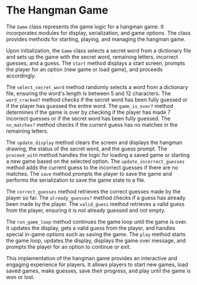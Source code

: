 # The Hangman Game

The `Game` class represents the game logic for a hangman game. It incorporates modules for display, serialization, and game options. The class provides methods for starting, playing, and managing the hangman game.

Upon initialization, the `Game` class selects a secret word from a dictionary file and sets up the game with the secret word, remaining letters, incorrect guesses, and a guess. The `start` method displays a start screen, prompts the player for an option (new game or load game), and proceeds accordingly.

The `select_secret_word` method randomly selects a word from a dictionary file, ensuring the word's length is between 5 and 12 characters. The `word_cracked?` method checks if the secret word has been fully guessed or if the player has guessed the entire word. The `game_is_over?` method determines if the game is over by checking if the player has made 7 incorrect guesses or if the secret word has been fully guessed. The `no_matches?` method checks if the current guess has no matches in the remaining letters.

The `update_display` method clears the screen and displays the hangman drawing, the status of the secret word, and the guess prompt. The `proceed_with` method handles the logic for loading a saved game or starting a new game based on the selected option. The `update_incorrect_guesses` method adds the current guess to the incorrect guesses if there are no matches. The `save` method prompts the player to save the game and performs the serialization to save the game state to a file.

The `correct_guesses` method retrieves the correct guesses made by the player so far. The `already_guesses?` method checks if a guess has already been made by the player. The `valid_guess` method retrieves a valid guess from the player, ensuring it is not already guessed and not empty.

The `run_game_loop`  method continues the game loop until the game is over. It updates the display, gets a valid guess from the player, and handles special in-game options such as saving the game. The `play` method starts the game loop, updates the display, displays the game over message, and prompts the player for an option to continue or exit.

This implementation of the hangman game provides an interactive and engaging experience for players. It allows players to start new games, load saved games, make guesses, save their progress, and play until the game is won or lost.
